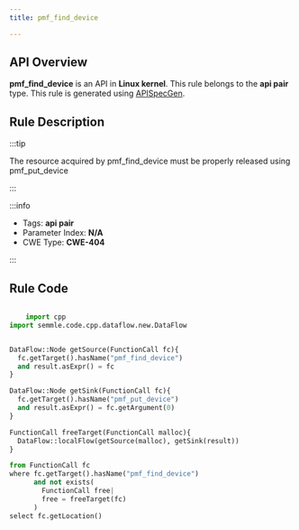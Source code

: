 ```yaml
---
title: pmf_find_device

---
```



## API Overview
**pmf_find_device** is an API in **Linux kernel**. This rule belongs to the **api pair** type. This rule is generated using [APISpecGen](../../tools/APISpecGen).
## Rule Description

:::tip

The resource acquired by pmf_find_device must be properly released using pmf_put_device

:::

:::info

- Tags: **api pair**
- Parameter Index: **N/A**
- CWE Type: **CWE-404**

:::

## Rule Code
```python

    import cpp
import semmle.code.cpp.dataflow.new.DataFlow


DataFlow::Node getSource(FunctionCall fc){
  fc.getTarget().hasName("pmf_find_device")
  and result.asExpr() = fc
}

DataFlow::Node getSink(FunctionCall fc){
  fc.getTarget().hasName("pmf_put_device")
  and result.asExpr() = fc.getArgument(0)
}

FunctionCall freeTarget(FunctionCall malloc){
  DataFlow::localFlow(getSource(malloc), getSink(result))
}

from FunctionCall fc
where fc.getTarget().hasName("pmf_find_device")
      and not exists(
        FunctionCall free| 
        free = freeTarget(fc)
      )
select fc.getLocation()

    
```